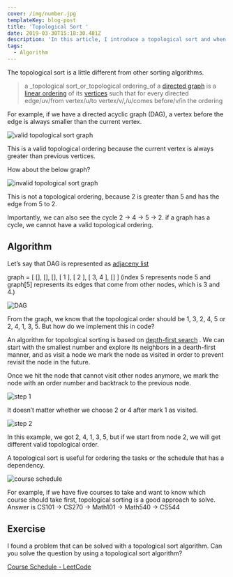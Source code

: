 ```yaml
---
cover: /img/number.jpg
templateKey: blog-post
title: 'Topological Sort '
date: 2019-03-30T15:18:30.481Z
description: 'In this article, I introduce a topological sort and when to use it. '
tags:
  - Algorithm
---
```

The topological sort is a little different from other sorting algorithms. 

> a _topological sort_or_topological ordering_of a [directed graph](https://en.wikipedia.org/wiki/Directed_graph) is a [linear ordering](https://en.wikipedia.org/wiki/Total_order) of its [vertices](https://en.wikipedia.org/wiki/Vertex_(graph_theory)) such that for every directed edge/uv/from vertex/u/to vertex/v/,/u/comes before/v/in the ordering

For example, if we have a directed acyclic graph (DAG), a vertex before the edge is always smaller than the current vertex. 

![valid topological sort graph](/img/graph.jpg)

This is a valid topological ordering because the current vertex is always greater than previous vertices. 

How about the below graph?


![invalid topological sort graph](/img/graph2.jpg)


This is not a topological ordering, because 2 is greater than 5 and has the edge from 5 to 2. 

Importantly, we can also see the cycle 2 -> 4 -> 5 -> 2. if a graph has a cycle, we cannot have a valid topological ordering. 


## Algorithm

Let’s say that DAG is represented as  [adjaceny list](https://www.geeksforgeeks.org/graph-and-its-representations/)

graph = \[ [], \[], \[], \[ 1 ], \[ 2 ], \[ 3, 4 ], \[] ]
(index 5 represents node 5 and graph\[5] represents its edges that come from other nodes, which is 3 and 4.)


![DAG](/img/graph.jpg)


From the graph, we know that the topological order should be 1, 3, 2, 4, 5 or 2, 4, 1, 3, 5. But how do we  implement this in code? 

An algorithm for topological sorting is based on [depth-first search](https://en.wikipedia.org/wiki/Depth-first_search) .
We can start with the smallest number and explore its neighbors in a dearth-first manner, and as visit a node we mark the node as visited in order to prevent revisit the node in the future. 

Once we hit the node that cannot visit other nodes anymore, we mark the node with an order number and backtrack to the previous node. 


![step 1 ](/img/graph3.jpg)

 It doesn’t matter whether we choose 2 or 4 after mark 1 as visited. 


![step 2](/img/graph4.jpg)

In this example, we got 2, 4, 1, 3, 5, but if we start from node 2, we will get different valid topological order. 

A topological sort is useful for ordering the tasks or the schedule that has a dependency. 


![course schedule](/img/graph5.png)


For example, if we have five courses to take and want to know which course should take first, topological sorting is a good approach to solve. 
Answer is CS101 -> CS270 -> Math101 -> Math540 -> CS544

## Exercise

I found a problem that can be solved with a topological sort algorithm. 
Can you solve the question by using a topological sort algorithm?

[Course Schedule - LeetCode](https://leetcode.com/problems/course-schedule/)
